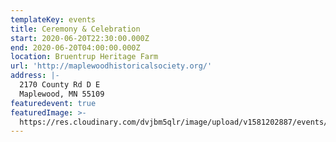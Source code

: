```yaml
---
templateKey: events
title: Ceremony & Celebration
start: 2020-06-20T22:30:00.000Z
end: 2020-06-20T04:00:00.000Z
location: Bruentrup Heritage Farm
url: 'http://maplewoodhistoricalsociety.org/'
address: |-
  2170 County Rd D E
  Maplewood, MN 55109
featuredevent: true
featuredImage: >-
  https://res.cloudinary.com/dvjbm5qlr/image/upload/v1581202887/events/IMG_20190906_094722_zr8l7s.jpg
---
```


